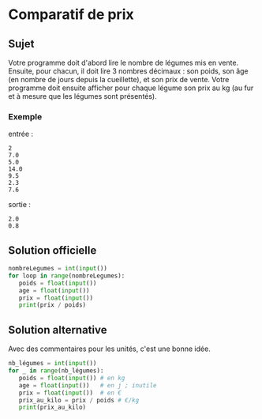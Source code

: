 # Comparatif de prix

## Sujet

 Votre programme doit d'abord lire le nombre de légumes mis en vente. Ensuite, pour chacun, il doit lire 3 nombres décimaux : son poids, son âge (en nombre de jours depuis la cueillette), et son prix de vente. Votre programme doit ensuite afficher pour chaque légume son prix au kg (au fur et à mesure que les légumes sont présentés).

### Exemple

entrée :

    2
    7.0
    5.0
    14.0
    9.5
    2.3
    7.6

sortie :

    2.0
    0.8

## Solution officielle

```python
nombreLegumes = int(input())
for loop in range(nombreLegumes):
   poids = float(input())
   age = float(input())
   prix = float(input())
   print(prix / poids)
```

## Solution alternative

Avec des commentaires pour les unités, c'est une bonne idée.

```python
nb_légumes = int(input())
for _ in range(nb_légumes):
   poids = float(input()) # en kg
   age = float(input())   # en j ; inutile
   prix = float(input())  # en €
   prix_au_kilo = prix / poids # €/kg
   print(prix_au_kilo)
```

